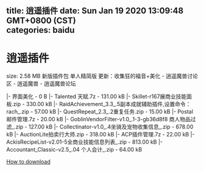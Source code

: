 
title: 逍遥插件
date: Sun Jan 19 2020 13:09:48 GMT+0800 (CST)    
categories: baidu
---

# 逍遥插件
size: 2.58 MB
 新版插件包 单人精简版 更新：收集狂的福音+美化 - 逍遥魔兽讨论区 - 逍遥魔兽 - 逍遥魔兽论坛
 
|- 界面美化 - 0 B
|- Talented 天赋.7z - 131.00 kB
|- Skillet-r167展商业技能面板.zip - 330.00 kB
|- RaidAchievement_3.3_.5副本成就辅助插件,设置命令：rach_.zip - 57.00 kB
|- QuestRepeat_2.3_.2重复任务.zip - 15.00 kB
|- Postal邮件管理.7z - 20.00 kB
|- GoblinVendorFilter-v1.0_.1-3-gb36d8f8 商人物品过滤_.zip - 127.00 kB
|- Collectinator-v1.0_.4坐骑及宠物收集信息_.zip - 678.00 kB
|- AuctionLite拍卖行大师.zip - 318.00 kB
|- ACP插件管理.7z - 22.00 kB
|- AckisRecipeList-v2.01-5全商业技能信息列表_.zip - 813.00 kB
|- Accountant_Classic-v2.5_.04 个人会计_.zip - 64.00 kB

[How to download](https://bpcam.bemobtrk.com/go/2ceec3aa-1ca2-46d6-b9ff-aaa5c184517c?jno=827)